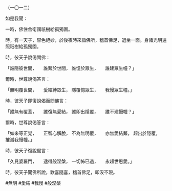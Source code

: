 （一〇一二）

如是我聞：

一時，佛住舍衛國祇樹給孤獨園。

時，有一天子，容色絕妙，於後夜時來詣佛所，稽首佛足，退坐一面。身諸光明遍照祇樹給孤獨園。

時，彼天子說偈問佛：

「誰隱彼世間，　　誰繫於世間，
誰憶於眾生，　　誰建眾生幢？」

爾時，世尊說偈答言：

「無明覆世間，　　愛結縛眾生，
隱覆憶眾生，　　我慢眾生幢。」

時，彼天子即復說偈而問佛言：

「誰無有覆蓋，　　誰復無愛結，
誰即出隱覆，　　誰不建慢幢？」

爾時，世尊說偈答言：

「如來等正覺，　　正智心解脫，
不為無明覆，　　亦無愛結繫，
超出於隱覆，　　摧滅我慢幢。」

時，彼天子復說偈言：

「久見婆羅門，　　逮得般涅槃，
一切怖已過，　　永超世恩愛。」

時，彼天子聞佛所說，歡喜隨喜，稽首佛足，即沒不現。



#無明
#愛結
#我慢
#般涅槃
